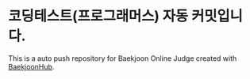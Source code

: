 # 코딩테스트(프로그래머스) 자동 커밋입니다.
This is a auto push repository for Baekjoon Online Judge created with [BaekjoonHub](https://github.com/BaekjoonHub/BaekjoonHub).
